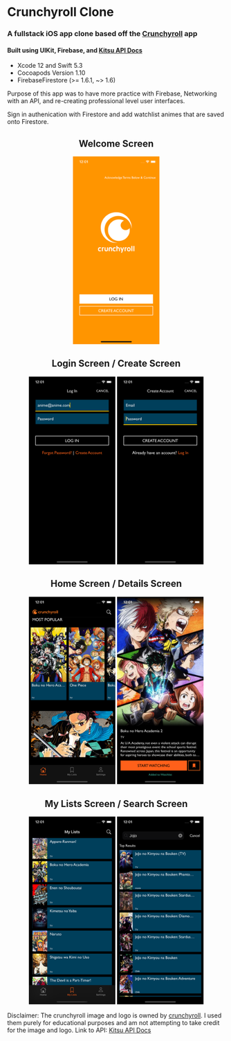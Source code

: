 # Crunchyroll Clone

### A fullstack iOS app clone based off the [Crunchyroll](https://apps.apple.com/us/app/crunchyroll/id329913454?itsct=apps_box&itscg=30200) app
#### Built using UIKit, Firebase, and [Kitsu API Docs](https://kitsu.docs.apiary.io/#reference/anime/episodes/fetch-collection)

* Xcode 12 and Swift 5.3
* Cocoapods Version 1.10
* FirebaseFirestore (>= 1.6.1, ~> 1.6)

Purpose of this app was to have more practice with Firebase, Networking with an API, and re-creating professional level user interfaces.

Sign in authenication with Firestore and add watchlist animes that are saved onto Firestore.

<h2 align= "center"> Welcome Screen</h2>
<p align= "center">
<img src= "screenshots/welcomeScreen.png" width = "200">
</p>

<h2 align= "center"> Login Screen / Create Screen </h2> 
<p align= "center">
<img src= "screenshots/login.png" width = "200">
<img src= "screenshots/createAccount.png" width = "200">
</p>

<h2 align= "center">Home Screen / Details Screen </h2>

<p align= "center">
<img src= "screenshots/homeScreen.png" width = "200">
<img src= "screenshots/detailsScreen.png" width = "200">
</p>

<h2 align="center"> My Lists Screen / Search Screen </h2>
<p align= "center">
<img src= "screenshots/myListsScreen.png" width = "200">
<img src= "screenshots/searchScreen.png" width = "200">
</p>

Disclaimer: 
The crunchyroll image and logo is owned by [crunchyroll](https://www.crunchyroll.com). 
I used them purely for educational purposes and am not attempting to take credit for the image and logo. 
Link to API: [Kitsu API Docs](https://kitsu.docs.apiary.io/#reference/anime/episodes/fetch-collection)
